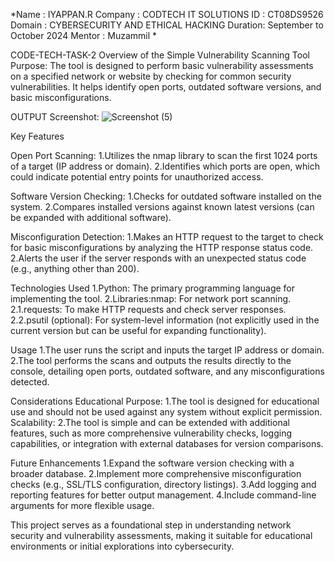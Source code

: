 *Name : IYAPPAN.R
Company : CODTECH IT SOLUTIONS ID : CT08DS9526
Domain : CYBERSECURITY AND ETHICAL HACKING
Duration: September to October 2024
Mentor : Muzammil *

CODE-TECH-TASK-2
Overview of the Simple Vulnerability Scanning Tool Purpose: The tool is designed to perform basic vulnerability assessments on a specified network or website by checking for common security vulnerabilities. It helps identify open ports, outdated software versions, and basic misconfigurations.

OUTPUT Screenshot:
![Screenshot (5)](https://github.com/user-attachments/assets/1d8507f7-253c-4f2a-86b9-6add4e098139)


Key Features

Open Port Scanning: 1.Utilizes the nmap library to scan the first 1024 ports of a target (IP address or domain). 2.Identifies which ports are open, which could indicate potential entry points for unauthorized access.

Software Version Checking: 1.Checks for outdated software installed on the system. 2.Compares installed versions against known latest versions (can be expanded with additional software).

Misconfiguration Detection: 1.Makes an HTTP request to the target to check for basic misconfigurations by analyzing the HTTP response status code. 2.Alerts the user if the server responds with an unexpected status code (e.g., anything other than 200).

Technologies Used 1.Python: The primary programming language for implementing the tool. 2.Libraries:nmap: For network port scanning. 2.1.requests: To make HTTP requests and check server responses. 2.2.psutil (optional): For system-level information (not explicitly used in the current version but can be useful for expanding functionality).

Usage 1.The user runs the script and inputs the target IP address or domain. 2.The tool performs the scans and outputs the results directly to the console, detailing open ports, outdated software, and any misconfigurations detected.

Considerations Educational Purpose: 1.The tool is designed for educational use and should not be used against any system without explicit permission. Scalability: 2.The tool is simple and can be extended with additional features, such as more comprehensive vulnerability checks, logging capabilities, or integration with external databases for version comparisons.

Future Enhancements 1.Expand the software version checking with a broader database. 2.Implement more comprehensive misconfiguration checks (e.g., SSL/TLS configuration, directory listings). 3.Add logging and reporting features for better output management. 4.Include command-line arguments for more flexible usage.

This project serves as a foundational step in understanding network security and vulnerability assessments, making it suitable for educational environments or initial explorations into cybersecurity.
